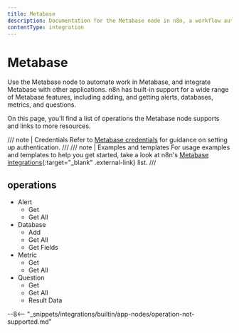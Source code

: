 ```yaml
---
title: Metabase
description: Documentation for the Metabase node in n8n, a workflow automation platform. Includes details of operations and configuration, and links to examples and credentials information.
contentType: integration
---
```


# Metabase

Use the Metabase node to automate work in Metabase, and integrate Metabase with other applications. n8n has built-in support for a wide range of Metabase features, including adding, and getting alerts, databases, metrics, and questions. 

On this page, you'll find a list of operations the Metabase node supports and links to more resources.

/// note | Credentials
Refer to [Metabase credentials](/integrations/builtin/credentials/metabase/) for guidance on setting up authentication. 
///
/// note | Examples and templates
For usage examples and templates to help you get started, take a look at n8n's [Metabase integrations](https://n8n.io/integrations/metabase/){:target="_blank" .external-link} list.
///	

## operations

* Alert
    * Get
    * Get All
* Database
    * Add
    * Get All
    * Get Fields
* Metric
    * Get
    * Get All
* Question
    * Get
    * Get All
    * Result Data

--8<-- "_snippets/integrations/builtin/app-nodes/operation-not-supported.md"

